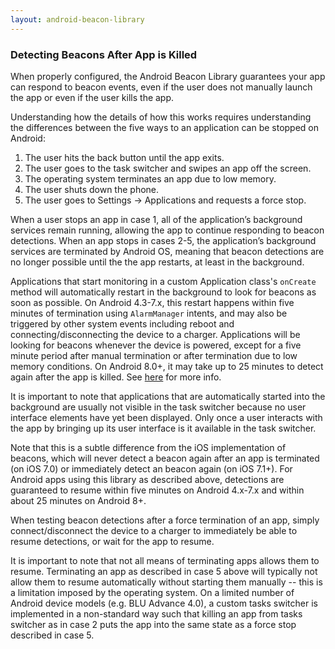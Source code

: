 ```yaml
---
layout: android-beacon-library
---
```


### Detecting Beacons After App is Killed

When properly configured, the Android Beacon Library guarantees your app can respond to beacon events, even if the user does not manually launch the app or even if the user kills the app.

Understanding how the details of how this works requires understanding the differences between the five ways to an application can be stopped on Android:

1. The user hits the back button until the app exits.
2. The user goes to the task switcher and swipes an app off the screen.
3. The operating system terminates an app due to low memory.
4. The user shuts down the phone.
5. The user goes to Settings -> Applications and requests a force stop.

When a user stops an app in case 1, all of the application’s background services remain running, allowing the app to continue responding to beacon detections.  When an app stops in cases 2-5, the application’s background services are terminated by Android OS, meaning that beacon detections are no longer possible until the the app restarts, at least in the background.

Applications that start monitoring in a custom Application class's `onCreate` method will automatically restart in the background to look for beacons as soon as possible.  On Android 4.3-7.x, this restart happens within five minutes of termination using `AlarmManager` intents, and may also be triggered by other system events including reboot and connecting/disconnecting the device to a charger.  Applications will be looking for beacons whenever the device is powered, except for a five minute period after manual termination or after termination due to low memory conditions.  On Android 8.0+, it may take up to 25 minutes to detect again after the app is killed.  See [here](http://www.davidgyoungtech.com/2017/08/07/beacon-detection-with-android-8) for more info.

It is important to note that applications that are automatically started into the background are usually not visible in the task switcher because no user interface elements have yet been displayed.  Only once a user interacts with the app by bringing up its user interface is it available in the task switcher.

Note that this is a subtle difference from the iOS implementation of beacons, which will never detect a beacon again after an app is terminated (on iOS 7.0) or immediately detect an beacon again (on iOS 7.1+).  For Android apps using this library as described above, detections are guaranteed to resume within five minutes on Android 4.x-7.x and within about 25 minutes on Android 8+.

When testing beacon detections after a force termination of an app, simply connect/disconnect the device to a charger to immediately be able to resume detections, or wait for the app to resume.

It is important to note that not all means of terminating apps allows them to resume.  Terminating an app as described in case 5 above will typically not allow them to resume automatically without starting them manually -- this is a limitation imposed by the operating system.   On a limited number of Android device models (e.g. BLU Advance 4.0), a custom tasks switcher is implemented in a non-standard way such that killing an app from tasks switcher as in case 2 puts the app into the same state as a force stop described in case 5.

